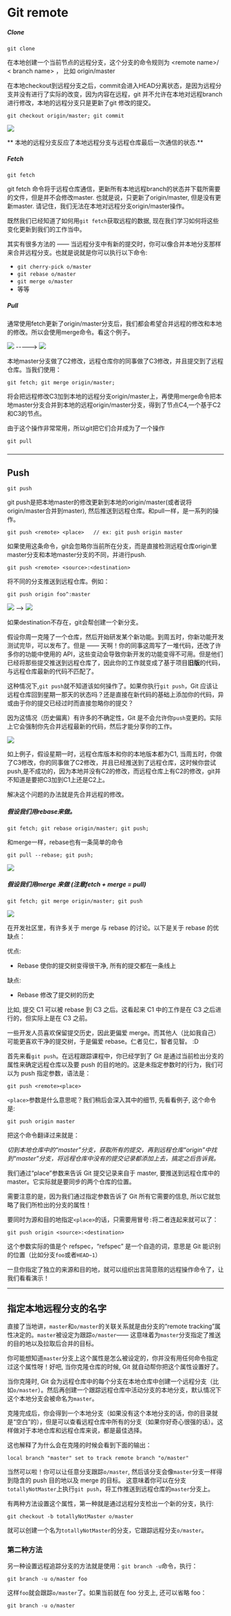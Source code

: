 # Git remote

##### Clone

```
git clone
```

在本地创建一个当前节点的远程分支，这个分支的命令规则为 &lt;remote name&gt;/ &lt; branch name&gt; ， 比如 origin/master

在本地checkout到远程分支之后，commit会进入HEAD分离状态，是因为远程分支并没有进行了实际的改变，因为内容在远程，git 并不允许在本地对远程branch进行修改，本地的远程分支只是更新了git 修改的提交。

```
git checkout origin/master; git commit
```

![](/assets/img_remote.png)

** 本地的远程分支反应了本地远程分支与远程仓库最后一次通信的状态.**

##### Fetch

```
git fetch
```

git fetch 命令将于远程仓库通信，更新所有本地远程branch的状态并下载所需要的文件，但是并不会修改master. 也就是说，只更新了origin/master, 但是没有更新master. 请记住，我们无法在本地对远程分支origin/master操作。

既然我们已经知道了如何用`git fetch`获取远程的数据, 现在我们学习如何将这些变化更新到我们的工作当中。

其实有很多方法的 —— 当远程分支中有新的提交时，你可以像合并本地分支那样来合并远程分支。也就是说就是你可以执行以下命令:

* `git cherry-pick o/master`
* `git rebase o/master`
* `git merge o/master`
* 等等

##### Pull

通常使用fetch更新了origin/master分支后，我们都会希望合并远程的修改和本地的修改。所以会使用merge命令。看这个例子。

![](/assets/img_remote2.png)   -----&gt;  ![](/assets/img_remote3.png)

本地master分支做了C2修改，远程仓库你的同事做了C3修改，并且提交到了远程仓库。当我们使用：

```
git fetch; git merge origin/master;
```

将会把远程修改C3加到本地的远程分支origin/master上，再使用merge命令把本地master分支合并到本地的远程origin/master分支，得到了节点C4,一个基于C2和C3的节点。

由于这个操作非常常用，所以git把它们合并成为了一个操作

```
git pull
```

##### 

---

## Push

```
git push
```

git push是把本地master的修改更新到本地的origin/master\(或者说将origin/master合并到master\), 然后推送到远程仓库。和pull一样，是一系列的操作。

```
git push <remote> <place>   // ex: git push origin master
```

如果使用这条命令，git会忽略你当前所在分支，而是直接检测远程仓库origin里master分支和本地master分支的不同，并进行push.

```
git push <remote> <source>:<destination>
```

将不同的分支推送到远程仓库。例如：

```
git push origin foo^:master
```

![](/assets/img_push.png)  --&gt; ![](/assets/img_push2.png)

如果destination不存在，git会帮创建一个新分支。

假设你周一克隆了一个仓库，然后开始研发某个新功能。到周五时，你新功能开发测试完毕，可以发布了。但是 —— 天啊！你的同事这周写了一堆代码，还改了许多你的功能中使用的 API，这些变动会导致你新开发的功能变得不可用。但是他们已经将那些提交推送到远程仓库了，因此你的工作就变成了基于项目**旧版**的代码，与远程仓库最新的代码不匹配了。

这种情况下,`git push`就不知道该如何操作了。如果你执行`git push`，Git 应该让远程仓库回到星期一那天的状态吗？还是直接在新代码的基础上添加你的代码，异或由于你的提交已经过时而直接忽略你的提交？

因为这情况（历史偏离）有许多的不确定性，Git 是不会允许你`push`变更的。实际上它会强制你先合并远程最新的代码，然后才能分享你的工作。

![](/assets/img_remote4.png)

如上例子，假设星期一时，远程仓库版本和你的本地版本都为C1, 当周五时，你做了C3修改，你的同事做了C2修改，并且已经推送到了远程仓库，这时候你尝试push,是不成功的，因为本地并没有C2的修改，而远程仓库上有C2的修改，git并不知道是要把C3加到C1上还是C2上。

解决这个问题的办法就是先合并远程的修改。

##### 假设我们用rebase来做。

```
git fetch; git rebase origin/master; git push;
```

和merge一样，rebase也有一条简单的命令

```
git pull --rebase; git push;
```

![](/assets/img_remote5.png)

##### 假设我们用merge 来做 \(注意fetch + merge = pull\)

```
git fetch; git merge origin/master; git push
```

![](/assets/img_remoate6.png)

在开发社区里，有许多关于 merge 与 rebase 的讨论。以下是关于 rebase 的优缺点：

优点:

* Rebase 使你的提交树变得很干净, 所有的提交都在一条线上

缺点:

* Rebase 修改了提交树的历史

比如, 提交 C1 可以被 rebase 到 C3 之后。这看起来 C1 中的工作是在 C3 之后进行的，但实际上是在 C3 之前。

一些开发人员喜欢保留提交历史，因此更偏爱 merge。而其他人（比如我自己）可能更喜欢干净的提交树，于是偏爱 rebase。仁者见仁，智者见智。 :D

首先来看`git push`。在远程跟踪课程中，你已经学到了 Git 是通过当前检出分支的属性来确定远程仓库以及要 push 的目的地的。这是未指定参数时的行为，我们可以为 push 指定参数，语法是：

`git push <remote><place>`

`<place>`参数是什么意思呢？我们稍后会深入其中的细节, 先看看例子, 这个命令是:

`git push origin master`

把这个命令翻译过来就是：

_切到本地仓库中的“master”分支，获取所有的提交，再到远程仓库“origin”中找到“master”分支，将远程仓库中没有的提交记录都添加上去，搞定之后告诉我。_

我们通过“place”参数来告诉 Git 提交记录来自于 master, 要推送到远程仓库中的 master。它实际就是要同步的两个仓库的位置。

需要注意的是，因为我们通过指定参数告诉了 Git 所有它需要的信息, 所以它就忽略了我们所检出的分支的属性！

要同时为源和目的地指定`<place>`的话，只需要用冒号`:`将二者连起来就可以了：

`git push origin <source>:<destination>`

这个参数实际的值是个 refspec，“refspec” 是一个自造的词，意思是 Git 能识别的位置（比如分支`foo`或者`HEAD~1`）

一旦你指定了独立的来源和目的地，就可以组织出言简意赅的远程操作命令了，让我们看看演示！

---



## 指定本地远程分支的名字

直接了当地讲，`master`和`o/master`的关联关系就是由分支的“remote tracking”属性决定的。`master`被设定为跟踪`o/master`—— 这意味着为`master`分支指定了推送的目的地以及拉取后合并的目标。

你可能想知道`master`分支上这个属性是怎么被设定的，你并没有用任何命令指定过这个属性呀！好吧, 当你克隆仓库的时候, Git 就自动帮你把这个属性设置好了。

当你克隆时, Git 会为远程仓库中的每个分支在本地仓库中创建一个远程分支（比如`o/master`）。然后再创建一个跟踪远程仓库中活动分支的本地分支，默认情况下这个本地分支会被命名为`master`。

克隆完成后，你会得到一个本地分支（如果没有这个本地分支的话，你的目录就是“空白”的），但是可以查看远程仓库中所有的分支（如果你好奇心很强的话）。这样做对于本地仓库和远程仓库来说，都是最佳选择。

这也解释了为什么会在克隆的时候会看到下面的输出：

```
local branch "master" set to track remote branch "o/master"
```

当然可以啦！你可以让任意分支跟踪`o/master`, 然后该分支会像`master`分支一样得到隐含的 push 目的地以及 merge 的目标。 这意味着你可以在分支`totallyNotMaster`上执行`git push`，将工作推送到远程仓库的`master`分支上。

有两种方法设置这个属性，第一种就是通过远程分支检出一个新的分支，执行:

`git checkout -b totallyNotMaster o/master`

就可以创建一个名为`totallyNotMaster`的分支，它跟踪远程分支`o/master`。

### 第二种方法

另一种设置远程追踪分支的方法就是使用：`git branch -u`命令，执行：

`git branch -u o/master foo`

这样`foo`就会跟踪`o/master`了。如果当前就在 foo 分支上, 还可以省略 foo：

`git branch -u o/master`

